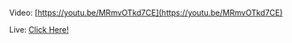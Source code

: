 Video: [https://youtu.be/MRmvOTkd7CE](https://youtu.be/MRmvOTkd7CE)

Live: [Click Here!](https://ojitxslml.github.io/Javascript-basic-excercises/Logic-4/)
